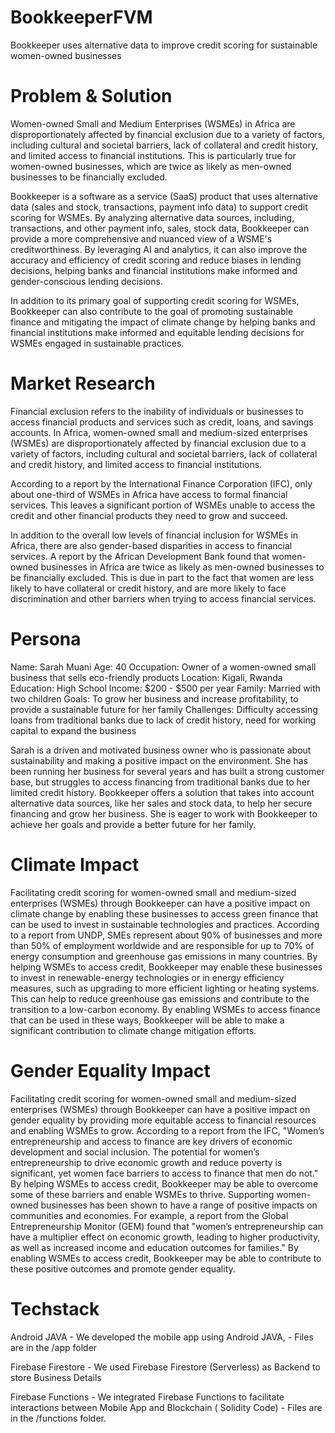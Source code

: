 # BookkeeperFVM
Bookkeeper uses alternative data to improve credit scoring for sustainable women-owned businesses

# Problem & Solution
Women-owned Small and Medium Enterprises (WSMEs) in Africa are disproportionately affected by financial exclusion due to a variety of factors, including cultural and societal barriers, lack of collateral and credit history, and limited access to financial institutions. This is particularly true for women-owned businesses, which are twice as likely as men-owned businesses to be financially excluded.

Bookkeeper is a software as a service (SaaS) product that uses alternative data (sales and stock, transactions, payment info data) to support credit scoring for WSMEs. By analyzing alternative data sources, including, transactions, and other payment info, sales, stock data, Bookkeeper can provide a more comprehensive and nuanced view of a WSME's creditworthiness. By leveraging AI and analytics, it can also improve the accuracy and efficiency of credit scoring and reduce biases in lending decisions, helping banks and financial institutions make informed and gender-conscious lending decisions.

In addition to its primary goal of supporting credit scoring for WSMEs, Bookkeeper can also contribute to the goal of promoting sustainable finance and mitigating the impact of climate change by helping banks and financial institutions make informed and equitable lending decisions for WSMEs engaged in sustainable practices.

# Market Research
Financial exclusion refers to the inability of individuals or businesses to access financial products and services such as credit, loans, and savings accounts. In Africa, women-owned small and medium-sized enterprises (WSMEs) are disproportionately affected by financial exclusion due to a variety of factors, including cultural and societal barriers, lack of collateral and credit history, and limited access to financial institutions.

According to a report by the International Finance Corporation (IFC), only about one-third of WSMEs in Africa have access to formal financial services. This leaves a significant portion of WSMEs unable to access the credit and other financial products they need to grow and succeed.

In addition to the overall low levels of financial inclusion for WSMEs in Africa, there are also gender-based disparities in access to financial services. A report by the African Development Bank found that women-owned businesses in Africa are twice as likely as men-owned businesses to be financially excluded. This is due in part to the fact that women are less likely to have collateral or credit history, and are more likely to face discrimination and other barriers when trying to access financial services.

# Persona

Name: Sarah Muani
Age: 40
Occupation: Owner of a women-owned small business that sells eco-friendly products
Location: Kigali, Rwanda
Education: High School
Income: $200 - $500 per year
Family: Married with two children
Goals: To grow her business and increase profitability, to provide a sustainable future for her family
Challenges: Difficulty accessing loans from traditional banks due to lack of credit history, need for working capital to expand the business

Sarah is a driven and motivated business owner who is passionate about sustainability and making a positive impact on the environment. She has been running her business for several years and has built a strong customer base, but struggles to access financing from traditional banks due to her limited credit history. Bookkeeper offers a solution that takes into account alternative data sources, like her sales and stock data, to help her secure financing and grow her business. She is eager to work with Bookkeeper to achieve her goals and provide a better future for her family.


# Climate Impact
Facilitating credit scoring for women-owned small and medium-sized
enterprises (WSMEs) through Bookkeeper can have a positive
impact on climate change by enabling these businesses to access
green finance that can be used to invest in sustainable technologies
and practices. According to a report from UNDP, SMEs represent
about 90% of businesses and more than 50% of employment
worldwide and are responsible for up to 70% of energy consumption
and greenhouse gas emissions in many countries. By helping
WSMEs to access credit, Bookkeeper may enable these businesses
to invest in renewable-energy technologies or in energy efficiency
measures, such as upgrading to more efficient lighting or heating
systems. This can help to reduce greenhouse gas emissions and
contribute to the transition to a low-carbon economy. By enabling
WSMEs to access finance that can be used in these ways,
Bookkeeper will be able to make a significant contribution to climate
change mitigation efforts.

# Gender Equality Impact

Facilitating credit scoring for women-owned small and medium-sized
enterprises (WSMEs) through Bookkeeper can have a positive
impact on gender equality by providing more equitable access to
financial resources and enabling WSMEs to grow. According to a
report from the IFC, "Women’s entrepreneurship and access to
finance are key drivers of economic development and social
inclusion. The potential for women’s entrepreneurship to drive
economic growth and reduce poverty is significant, yet women face
barriers to access to finance that men do not." By helping WSMEs to
access credit, Bookkeeper may be able to overcome some of these
barriers and enable WSMEs to thrive.
Supporting women-owned businesses has been shown to have a
range of positive impacts on communities and economies. For
example, a report from the Global Entrepreneurship Monitor (GEM)
found that "women’s entrepreneurship can have a multiplier effect on
economic growth, leading to higher productivity, as well as increased
income and education outcomes for families." By enabling WSMEs to
access credit, Bookkeeper may be able to contribute to these
positive outcomes and promote gender equality.

# Techstack

Android JAVA - We developed the mobile app using Android JAVA, - Files are in the /app folder

Firebase Firestore - We used Firebase Firestore (Serverless) as Backend to store Business Details

Firebase Functions - We integrated Firebase Functions to facilitate interactions between Mobile App and Blockchain ( Solidity Code) - Files are in the /functions folder.